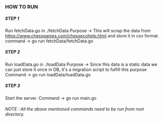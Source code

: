 ### HOW TO RUN

##### STEP 1
Run fetchData.go in ./fetchData
Purpose -> This will scrap the data from https://www.chessgames.com/chessecohelp.html and store it in csv format.
command -> go run fetchData/fetchData.go


##### STEP 2
Run loadData.go in ./loadData
Purpose -> Since this data is a static data we can just store it once in DB, it's a migration script to fulfill this purpose
Command -> go run loadData/loadData.go

##### STEP 3
Start the server.
Command -> go run main.go

###### NOTE : All the above mentioned commands need to be run from root directory.

